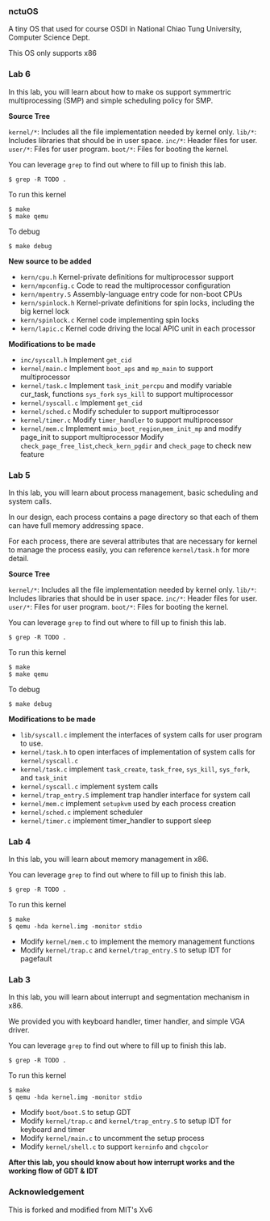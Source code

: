 ### nctuOS

A tiny OS that used for course OSDI in National Chiao Tung University, Computer Science Dept.

This OS only supports x86

### Lab 6

In this lab, you will learn about how to make os support symmertric multiprocessing (SMP) and simple scheduling policy for SMP.

**Source Tree**

`kernel/*`: Includes all the file implementation needed by kernel only.
`lib/*`: Includes libraries that should be in user space.
`inc/*`: Header files for user.
`user/*`: Files for user program.
`boot/*`: Files for booting the kernel.

You can leverage `grep` to find out where to fill up to finish this lab.

`$ grep -R TODO .`

To run this kernel

    $ make
    $ make qemu

To debug

    $ make debug

**New source to be added**
- `kern/cpu.h`		Kernel-private definitions for multiprocessor support
- `kern/mpconfig.c`	Code to read the multiprocessor configuration
- `kern/mpentry.S`	Assembly-language entry code for non-boot CPUs
- `kern/spinlock.h`	Kernel-private definitions for spin locks, including the big kernel lock
- `kern/spinlock.c`	Kernel code implementing spin locks
- `kern/lapic.c`	Kernel code driving the local APIC unit in each processor

**Modifications to be made**
- `inc/syscall.h` 	Implement `get_cid`
- `kernel/main.c` 	Implement `boot_aps` and `mp_main` to support multiprocessor
- `kernel/task.c` 	Implement `task_init_percpu` and modify variable cur_task, functions `sys_fork` `sys_kill` to support multiprocessor
- `kernel/syscall.c` 	Implement `get_cid`
- `kernel/sched.c`	Modify scheduler to support multiprocessor
- `kernel/timer.c`	Modify `timer_handler` to support multiprocessor
- `kernel/mem.c` 	Implement `mmio_boot_region`,`mem_init_mp` and modify page_init to support multiprocessor
                        Modify `check_page_free_list`,`check_kern_pgdir` and `check_page` to check new feature

### Lab 5

In this lab, you will learn about process management, basic scheduling and system calls.

In our design, each process contains a page directory so that each of them can have full memory addressing space.

For each process, there are several attributes that are necessary for kernel to manage the process easily, you can reference `kernel/task.h` for more detail. 

**Source Tree**

`kernel/*`: Includes all the file implementation needed by kernel only.
`lib/*`: Includes libraries that should be in user space.
`inc/*`: Header files for user.
`user/*`: Files for user program.
`boot/*`: Files for booting the kernel.

You can leverage `grep` to find out where to fill up to finish this lab.

`$ grep -R TODO .`

To run this kernel

    $ make
    $ make qemu

To debug

    $ make debug

**Modifications to be made**
- `lib/syscall.c` implement the interfaces of system calls for user program to use.
- `kernel/task.h` to open interfaces of implementation of system calls for `kernel/syscall.c`
- `kernel/task.c` implement `task_create`, `task_free`, `sys_kill`, `sys_fork`, and `task_init`
- `kernel/syscall.c` implement system calls
- `kernel/trap_entry.S` implement trap handler interface for system call
- `kernel/mem.c` implement `setupkvm` used by each process creation
- `kernel/sched.c` implement scheduler
- `kernel/timer.c` implement timer_handler to support sleep

### Lab 4

In this lab, you will learn about memory management in x86.

You can leverage `grep` to find out where to fill up to finish this lab.

`$ grep -R TODO .`

To run this kernel

    $ make
    $ qemu -hda kernel.img -monitor stdio

- Modify `kernel/mem.c` to implement the memory management functions
- Modify `kernel/trap.c` and `kernel/trap_entry.S` to setup IDT for pagefault


### Lab 3

In this lab, you will learn about interrupt and segmentation mechanism in x86.

We provided you with keyboard handler, timer handler, and simple VGA driver.

You can leverage `grep` to find out where to fill up to finish this lab.

`$ grep -R TODO .`

To run this kernel

    $ make
    $ qemu -hda kernel.img -monitor stdio

- Modify `boot/boot.S` to setup GDT
- Modify `kernel/trap.c` and `kernel/trap_entry.S` to setup IDT for keyboard and timer
- Modify `kernel/main.c` to uncomment the setup process
- Modify `kernel/shell.c` to support `kerninfo` and `chgcolor`

**After this lab, you should know about how interrupt works and the working flow of GDT & IDT**

### Acknowledgement

This is forked and modified from MIT's Xv6

